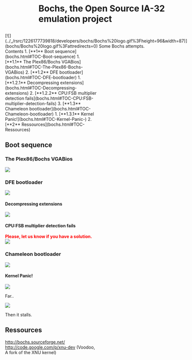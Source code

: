 Bochs, the Open Source IA-32 emulation project
==============================================

<div style="display:inline;float:right;margin-top:5px;margin-right:10px;margin-bottom:5px;margin-left:10px">

<div style="display:inline;float:right;margin-top:5px;margin-right:10px;margin-bottom:5px;margin-left:10px">
[![](../_/rsrc/1226177739818/developers/bochs/Bochs%20logo.gif%3Fheight=96&width=87)](bochs/Bochs%20logo.gif%3Fattredirects=0)
Some Bochs attempts.
<div class="sites-embed-align-left-wrapping-off">
<div class="sites-embed-border-off sites-embed" style="width:300px;">
<div class="sites-embed-content sites-embed-type-toc">
<div class="goog-toc sites-embed-toc-maxdepth-6">
Contents
1.  [**1** Boot sequence](bochs.html#TOC-Boot-sequence)
    1.  [**1.1** The Plex86/Bochs VGABios](bochs.html#TOC-The-Plex86-Bochs-VGABios)
    2.  [**1.2** DFE bootloader](bochs.html#TOC-DFE-bootloader)
        1.  [**1.2.1** Decompressing extensions](bochs.html#TOC-Decompressing-extensions)
        2.  [**1.2.2** CPU:FSB multiplier detection fails](bochs.html#TOC-CPU:FSB-multiplier-detection-fails)
    3.  [**1.3** Chameleon bootloader](bochs.html#TOC-Chameleon-bootloader)
        1.  [**1.3.1** Kernel Panic!](bochs.html#TOC-Kernel-Panic-)
2.  [**2** Ressources](bochs.html#TOC-Ressources)

Boot sequence
-------------
### <span>T</span>he Plex86/Bochs VGABios

[![](../_/rsrc/1226178199483/developers/bochs/Bochx%20plex86%20vga%20bios.png%3Fheight=250&width=420)](bochs/Bochx%20plex86%20vga%20bios.png%3Fattredirects=0)
### DFE bootloader

[![](../_/rsrc/1226178191099/developers/bochs/Bochs%20dfe%20bootloader.png%3Fheight=249&width=420)](bochs/Bochs%20dfe%20bootloader.png%3Fattredirects=0)
#### Decompressing extensions

[![](../_/rsrc/1226177560822/developers/bochs/xnu%20decompression%20in%20Bochs.png%3Fheight=253&width=420)](bochs/xnu%20decompression%20in%20Bochs.png%3Fattredirects=0)
#### CPU:FSB multiplier detection fails

<span style="color:rgb(255,0,0)"><span style="font-weight:bold">Please, let us know if you have a solution.
</span></span>[![](../_/rsrc/1226178194045/developers/bochs/Bochs%20fails%20on%20CPUFSB%20detection.png%3Fheight=251&width=420)](bochs/Bochs%20fails%20on%20CPUFSB%20detection.png%3Fattredirects=0)
### Chameleon bootloader

[![](../_/rsrc/1226198887089/developers/bochs/Bochs%20chameleon%20bootloader.png%3Fheight=251&width=420)](bochs/Bochs%20chameleon%20bootloader.png%3Fattredirects=0)
#### Kernel Panic!

[![](../_/rsrc/1226198925227/developers/bochs/Bochs%20panic%20Voodoo.png%3Fheight=164&width=420)](bochs/Bochs%20panic%20Voodoo.png%3Fattredirects=0)


Far..


[![](../_/rsrc/1226673275719/developers/bochs/Bochs%20trying%20to%20boot%20PD%20on%20machbochs%20debug_on.png%3Fheight=323&width=420)](bochs/Bochs%20trying%20to%20boot%20PD%20on%20machbochs%20debug_on.png%3Fattredirects=0)


Then it stalls.

Ressources
----------
<http://bochs.sourceforge.net/> 
<http://code.google.com/p/xnu-dev> (Voodoo, A fork of the XNU kernel)
